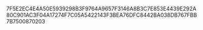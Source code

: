7F5E2EC4E4A50E5939298B3F9764A9657F3146A8B3C7E853E4439E292A80C901AC3F04A17274F7C05A5422143F3BEA76DFC8442BA038DB767FBB7B7500870203
